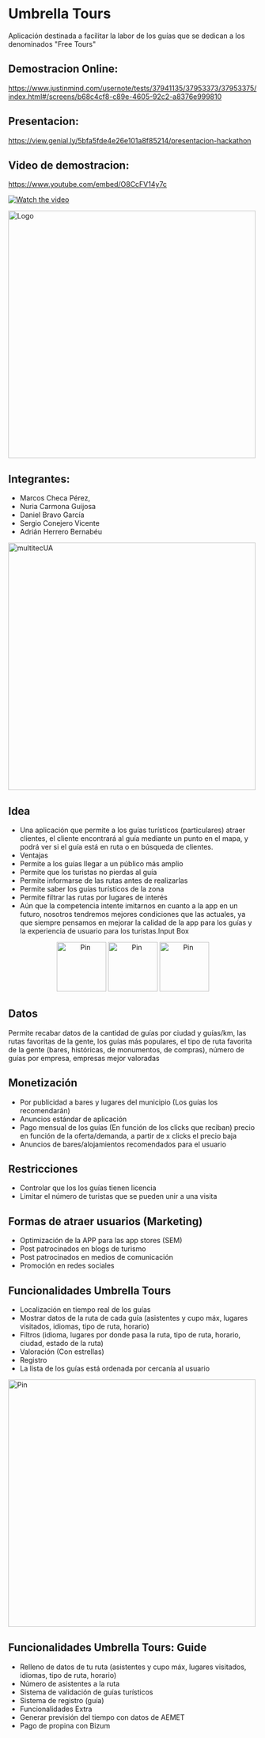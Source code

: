 # Umbrella Tours

Aplicación destinada a facilitar la labor de los guías que se dedican a los denominados "Free Tours"
<span style="display:block;text-align:center">

## Demostracion Online:
https://www.justinmind.com/usernote/tests/37941135/37953373/37953375/index.html#/screens/b68c4cf8-c89e-4605-92c2-a8376e999810

## Presentacion:

https://view.genial.ly/5bfa5fde4e26e101a8f85214/presentacion-hackathon

## Video de demostracion:

https://www.youtube.com/embed/O8CcFV14y7c

[![Watch the video](https://raw.github.com/GabLeRoux/WebMole/master/ressources/WebMole_Youtube_Video.png)](https://www.youtube.com/embed/O8CcFV14y7c)


<img src="https://github.com/MCheca/UmbrellaTours/blob/master/Recursos%20gr%C3%A1ficos/Cartel/final.png" width="500" alt="Logo">


</span>

## Integrantes:
- Marcos Checa Pérez,
- Nuria Carmona Guijosa
- Daniel Bravo García
- Sergio Conejero Vicente
- Adrián Herrero Bernabéu
 
<img src="https://github.com/MCheca/UmbrellaTours/blob/master/Recursos%20gr%C3%A1ficos/Cartel/multitecUA.png" width="500" alt="multitecUA">

## Idea
- Una aplicación que permite a los guías turísticos (particulares) atraer clientes, el cliente encontrará al guía mediante un punto en el mapa, y podrá ver si el guía está en ruta o en búsqueda de clientes.
- Ventajas
- Permite a los guías llegar a un público más amplio
- Permite que los turistas no pierdas al guía
- Permite informarse de las rutas antes de realizarlas
- Permite saber los guías turísticos de la zona
- Permite filtrar las rutas por lugares de interés
- Aún que la competencia intente imitarnos en cuanto a la app en un futuro, nosotros tendremos mejores condiciones que las actuales, ya que siempre pensamos en mejorar la calidad de la app para los guías y la experiencia de usuario para los turistas.Input Box

<div style="text-align:center">
<img src="https://github.com/MCheca/UmbrellaTours/blob/master/Recursos%20gr%C3%A1ficos/PNG/PIN.png" width="100" alt="Pin">
<img src="https://github.com/MCheca/UmbrellaTours/blob/master/Recursos%20gr%C3%A1ficos/PNG/PIN-verde.png" width="100" alt="Pin">
<img src="https://github.com/MCheca/UmbrellaTours/blob/master/Recursos%20gr%C3%A1ficos/PNG/amarillo.png" width="100" alt="Pin">
</div>

## Datos
Permite recabar datos de la cantidad de guías por ciudad y guías/km, las rutas favoritas de la gente, los guías más populares, el tipo de ruta favorita de la gente (bares, históricas, de monumentos, de compras), número de guías por empresa, empresas mejor valoradas


## Monetización
- Por publicidad a bares y lugares del municipio (Los guías los recomendarán)
- Anuncios estándar de aplicación
- Pago mensual de los guías (En función de los clicks que reciban) precio en función de la oferta/demanda, a partir de x clicks el precio baja
- Anuncios de bares/alojamientos recomendados para el usuario 


## Restricciones
- Controlar que los los guías tienen licencia
- Limitar el número de turistas que se pueden unir a una visita




## Formas de atraer usuarios (Marketing)
- Optimización de la APP para las app stores (SEM)
- Post patrocinados en blogs de turismo
- Post patrocinados en medios de comunicación
- Promoción en redes sociales


## Funcionalidades Umbrella Tours
- Localización en tiempo real de los guías
- Mostrar datos de la ruta de cada guía (asistentes y cupo máx, lugares visitados, idiomas, tipo de ruta, horario)
- Filtros (idioma, lugares por donde pasa la ruta, tipo de ruta, horario, ciudad, estado de la ruta)
- Valoración (Con estrellas)  
- Registro
- La lista de los guías está ordenada por cercanía al usuario

<img src="https://github.com/MCheca/UmbrellaTours/blob/master/Recursos%20gr%C3%A1ficos/PNG/trozo_de_mapa.png" width="500" alt="Pin">

## Funcionalidades Umbrella Tours: Guide
- Relleno de datos de tu ruta (asistentes y cupo máx, lugares visitados, idiomas, tipo de ruta, horario)
- Número de asistentes a la ruta
- Sistema de validación de guías turísticos
- Sistema de registro (guía)
- Funcionalidades Extra
- Generar previsión del tiempo con datos de AEMET
- Pago de propina con Bizum



